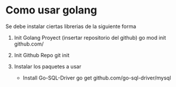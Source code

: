 # Como usar golang

Se debe instalar ciertas librerias de la siguiente forma

1. Init Golang Proyect
    (insertar repositorio del github)
    go mod init github.com/

2. Init Github Repo
    git init

3. Instalar los paquetes a usar
    -   Install Go-SQL-Driver
        go get github.com/go-sql-driver/mysql